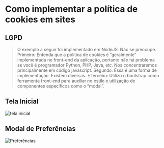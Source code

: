 # Como implementar a política de cookies em sites

## LGPD

>O exemplo a seguir foi implementado em NodeJS. Não se preocupe. Primeiro: Entenda que a política de cookies é “geralmente” implementada no front-end da aplicação, portanto não há problema se você é programador Python, PHP, Java, etc. Nos concentraremos principalmente em código javascript. Segundo: Essa é uma forma de implementação. Existem diversas. E terceiro: Utilizo o bootstrap como ferramenta front-end para auxiliar no estilo e utilização de componentes específicos como o “modal”.

## Tela Inicial
<img src="https://firebasestorage.googleapis.com/v0/b/my-images-debc9.appspot.com/o/projetos%2Flgpd-project%2Ftela-inicial.png?alt=media&token=acaad267-8998-4d4c-9468-50f4497a886b" alt="tela inicial" />

## Modal de Preferências
<img src="https://firebasestorage.googleapis.com/v0/b/my-images-debc9.appspot.com/o/projetos%2Flgpd-project%2Fprefer%C3%AAncias.png?alt=media&token=5b554e74-179c-4b33-a00b-9f57256605a5" alt="Preferências" />